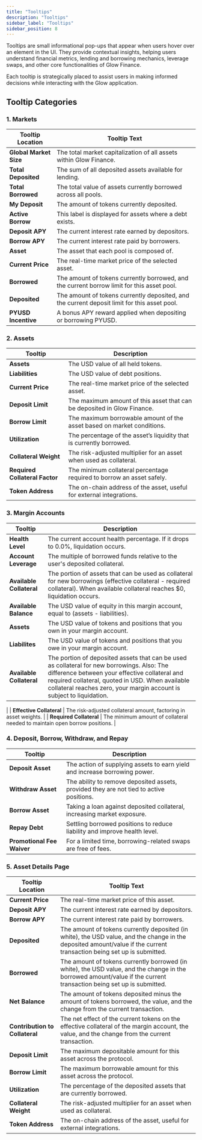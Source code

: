 ```yaml
---
title: "Tooltips"
description: "Tooltips"
sidebar_label: "Tooltips"
sidebar_position: 8
---
```


Tooltips are small informational pop-ups that appear when users hover over an element in the UI. They provide contextual insights, helping users understand financial metrics, lending and borrowing mechanics, leverage swaps, and other core functionalities of Glow Finance.

Each tooltip is strategically placed to assist users in making informed decisions while interacting with the Glow application.

## Tooltip Categories

### 1. Markets

| **Tooltip Location** | **Tooltip Text** |
| --- | --- |
| **Global Market Size** | The total market capitalization of all assets within Glow Finance. |
| **Total Deposited** | The sum of all deposited assets available for lending. |
| **Total Borrowed** | The total value of assets currently borrowed across all pools. |
| **My Deposit** | The amount of tokens currently deposited. |
| **Active Borrow** | This label is displayed for assets where a debt exists. |
| **Deposit APY** | The current interest rate earned by depositors. |
| **Borrow APY** | The current interest rate paid by borrowers. |
| **Asset** | The asset that each pool is composed of. |
| **Current Price** | The real-time market price of the selected asset. |
| **Borrowed** | The amount of tokens currently borrowed, and the current borrow limit for this asset pool. |
| **Deposited** | The amount of tokens currently deposited, and the current deposit limit for this asset pool. |
| **PYUSD Incentive** | A bonus APY reward applied when depositing or borrowing PYUSD. |

### 2. Assets

| **Tooltip** | **Description** |
| --- | --- |
| **Assets** | The USD value of all held tokens. |
| **Liabilities** | The USD value of debt positions. |
| **Current Price** | The real-time market price of the selected asset. |
| **Deposit Limit** | The maximum amount of this asset that can be deposited in Glow Finance. |
| **Borrow Limit** | The maximum borrowable amount of the asset based on market conditions. |
| **Utilization** | The percentage of the asset’s liquidity that is currently borrowed. |
| **Collateral Weight** | The risk-adjusted multiplier for an asset when used as collateral. |
| **Required Collateral Factor** | The minimum collateral percentage required to borrow an asset safely. |
| **Token Address** | The on-chain address of the asset, useful for external integrations. |

### 3. Margin Accounts

| **Tooltip** | **Description** |
| --- | --- |
| **Health Level** | The current account health percentage. If it drops to 0.0%, liquidation occurs. |
| **Account Leverage** | The multiple of borrowed funds relative to the user's deposited collateral. |
| **Available Collateral** | The portion of assets that can be used as collateral for new borrowings (effective collateral - required collateral). When available collateral reaches $0, liquidation occurs. |
| **Available Balance** | The USD value of equity in this margin account, equal to (assets - liabilities). |
| **Assets** | The USD value of tokens and positions that you own in your margin account. |
| **Liabilites** | The USD value of tokens and positions that you owe in your margin account. |
| **Available Collateral** | The portion of deposited assets that can be used as collateral for new borrowings. Also: The difference between your effective collateral and required collateral, quoted in USD.  When available collateral reaches zero, your margin account is subject to liquidation.

 |
| **Effective Collateral** | The risk-adjusted collateral amount, factoring in asset weights. |
| **Required Collateral** | The minimum amount of collateral needed to maintain open borrow positions. |

### 4. Deposit, Borrow, Withdraw, and Repay

| **Tooltip** | **Description** |
| --- | --- |
| **Deposit Asset** | The action of supplying assets to earn yield and increase borrowing power. |
| **Withdraw Asset** | The ability to remove deposited assets, provided they are not tied to active positions. |
| **Borrow Asset** | Taking a loan against deposited collateral, increasing market exposure. |
| **Repay Debt** | Settling borrowed positions to reduce liability and improve health level. |
| **Promotional Fee Waiver** | For a limited time, borrowing-related swaps are free of fees. |

### 5. Asset Details Page

| **Tooltip Location** | **Tooltip Text** |
| --- | --- |
| **Current Price** | The real-time market price of this asset. |
| **Deposit APY** | The current interest rate earned by depositors. |
| **Borrow APY** | The current interest rate paid by borrowers. |
| **Deposited** | The amount of tokens currently deposited (in white), the USD value, and the change in the deposited amount/value if the current transaction being set up is submitted. |
| **Borrowed** | The amount of tokens currently borrowed (in white), the USD value, and the change in the borrowed amount/value if the current transaction being set up is submitted. |
| **Net Balance** | The amount of tokens deposited minus the amount of tokens borrowed, the value, and the change from the current transaction. |
| **Contribution to Collateral** | The net effect of the current tokens on the effective collateral of the margin account, the value, and the change from the current transaction. |
| **Deposit Limit** | The maximum depositable amount for this asset across the protocol. |
| **Borrow Limit** | The maximum borrowable amount for this asset across the protocol. |
| **Utilization** | The percentage of the deposited assets that are currently borrowed. |
| **Collateral Weight** | The risk-adjusted multiplier for an asset when used as collateral. |
| **Token Address** | The on-chain address of the asset, useful for external integrations. |
